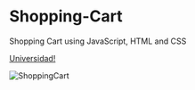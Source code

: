 # Shopping-Cart
Shopping Cart using JavaScript, HTML and CSS

<a href="https://shopping-cart-universidad.netlify.app/"> Universidad! </a>

![ShoppingCart](https://user-images.githubusercontent.com/102038261/176437313-b4600068-5729-4793-ba1e-d9452dc0b094.gif)
